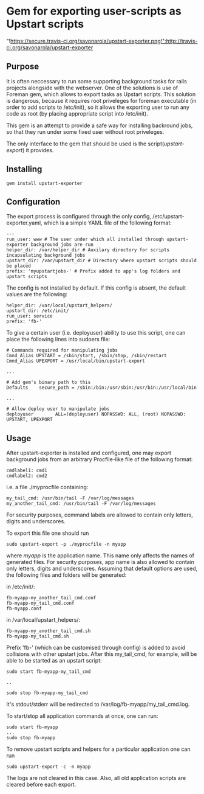 Gem for exporting user-scripts as Upstart scripts
====================

"!https://secure.travis-ci.org/savonarola/upstart-exporter.png!":http://travis-ci.org/savonarola/upstart-exporter

Purpose
-------

It is often neccessary to run some supporting background tasks for rails projects alongside with the webserver. One of the solutions is use of Foreman gem, which allows to export tasks as Upstart scripts. This solution is dangerous, because it requires root priveleges for foreman executable (in order to add scripts to /etc/init), so it allows the exporting user to run any code as root (by placing appropriate script into /etc/init).

This gem is an attempt to provide a safe way for installing backround jobs, so that they run under some fixed user without root priveleges.

The only interface to the gem that should be used is the script(*upstart-export*) it provides.

Installing
----------

    gem install upstart-exporter


Configuration
-------------

The export process is configured through the only config, /etc/upstart-exporter.yaml, which is a simple YAML file of the following format:

    ---
    run_user: www # The user under which all installed through upstart-exporter background jobs are run 
    helper_dir: /var/helper_dir # Auxilary directory for scripts incapsulating background jobs
    upstart_dir: /var/upstart_dir # Directory where upstart scripts should be placed
    prefix: 'myupstartjobs-' # Prefix added to app's log folders and upstart scripts

The config is not installed by default. If this config is absent, the default values are the following:
    
    helper_dir: /var/local/upstart_helpers/
    upstart_dir: /etc/init/
    run_user: service
    prefix: 'fb-'

To give a certain user (i.e. deployuser) ability to use this script, one can place the following lines into sudoers file:
    
    # Commands required for manipulating jobs
    Cmnd_Alias UPSTART = /sbin/start, /sbin/stop, /sbin/restart
    Cmnd_Alias UPEXPORT = /usr/local/bin/upstart-export

    ...

    # Add gem's binary path to this
    Defaults    secure_path = /sbin:/bin:/usr/sbin:/usr/bin:/usr/local/bin

    ...

    # Allow deploy user to manipulate jobs 
    deployuser        ALL=(deployuser) NOPASSWD: ALL, (root) NOPASSWD: UPSTART, UPEXPORT
    

Usage
-----

After upstart-exporter is installed and configured, one may export background jobs from an arbitrary Procfile-like file of the following format:

    cmdlabel1: cmd1
    cmdlabel2: cmd2
    
i.e. a file ./myprocfile containing:

    my_tail_cmd: /usr/bin/tail -F /var/log/messages
    my_another_tail_cmd: /usr/bin/tail -F /var/log/messages

For security purposes, command labels are allowed to contain only letters, digits and underscores.

To export this file one should run
    
    sudo upstart-export -p ./myprocfile -n myapp

where _myapp_ is the application name. This name only affects the names of generated files. For security purposes, app name is also allowed to contain only letters, digits and underscores. Assuming that default options are used, the following files and folders will be generated:

in /etc/init/:

    fb-myapp-my_another_tail_cmd.conf
    fb-myapp-my_tail_cmd.conf
    fb-myapp.conf

in /var/local/upstart\_helpers/:

    fb-myapp-my_another_tail_cmd.sh
    fb-myapp-my_tail_cmd.sh

Prefix 'fb-' (which can be customised through config) is added to avoid collisions with other upstart jobs. After this my\_tail\_cmd, for example, will be able to be started as an upstart script:

    sudo start fb-myapp-my_tail_cmd

    ..

    sudo stop fb-myapp-my_tail_cmd

It's stdout/stderr will be redirected to /var/log/fb-myapp/my\_tail\_cmd.log.   

To start/stop all application commands at once, one can run:
    
    sudo start fb-myapp
    ...
    sudo stop fb-myapp

To remove upstart scripts and helpers for a particular application one can run

    sudo upstart-export -c -n myapp

The logs are not cleared in this case. Also, all old application scripts are cleared before each export.
